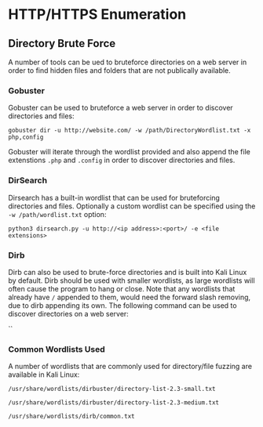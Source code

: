 # HTTP/HTTPS Enumeration

## Directory Brute Force

A number of tools can be ued to bruteforce directories on a web server in order to find hidden files and folders that are not publically available.

### Gobuster

Gobuster can be used to bruteforce a web server in order to discover directories and files:

`gobuster dir -u http://website.com/ -w /path/DirectoryWordlist.txt -x php,config`

Gobuster will iterate through the wordlist provided and also append the file extenstions `.php` and `.config` in order to discover directories and files.

### DirSearch

Dirsearch has a built-in wordlist that can be used for bruteforcing directories and files.  Optionally a custom wordlist can be specified using the `-w /path/wordlist.txt` option: 

`python3 dirsearch.py -u http://<ip address>:<port>/ -e <file extensions>`

### Dirb

Dirb can also be used to brute-force directories and is built into Kali Linux by default.  Dirb should be used with smaller wordlists, as large wordlists will often cause the program to hang or close. Note that any wordlists that already have `/` appended to them, would need the forward slash removing, due to dirb appending its own.  The following command can be used to discover directories on a web server:

``

### Common Wordlists Used

A number of wordlists that are commonly used for directory/file fuzzing are available in Kali Linux:

`/usr/share/wordlists/dirbuster/directory-list-2.3-small.txt`

`/usr/share/wordlists/dirbuster/directory-list-2.3-medium.txt`

`/usr/share/wordlists/dirb/common.txt`



